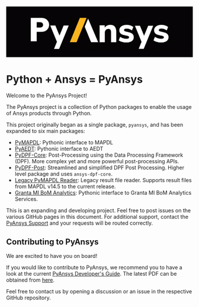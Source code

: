 ﻿![Python at ANSYS Inc](/images/pyansys_dark.png)


# Python + Ansys = PyAnsys

Welcome to the PyAnsys Project!

The PyAnsys project is a collection of Python packages to enable the
usage of Ansys products through Python.

This project originally began as a single package, `pyansys`, and
has been expanded to six main packages:

* [PyMAPDL](https://mapdldocs.pyansys.com/): Pythonic interface to MAPDL
* [PyAEDT](https://aedtdocs.pyansys.com/): Pythonic interface to AEDT
* [PyDPF-Core](https://dpfdocs.pyansys.com/): Post-Processing using the Data Processing Framework (DPF).  More complex yet and more powerful post-processing APIs.
* [PyDPF-Post](https://postdocs.pyansys.com/): Streamlined and simplified DPF Post Processing.  Higher level package and uses ``ansys-dpf-core``.
* [Legacy PyMAPDL Reader](https://readerdocs.pyansys.com/): Legacy result file reader.  Supports result files from MAPDL v14.5 to the current release.
* [Granta MI BoM Analytics](https://grantami.docs.pyansys.com/): Pythonic interface to Granta MI BoM Analytics Services.

This is an expanding and developing project.  Feel free to post issues
on the various GitHub pages in this document.  For additional support,
contact the [PyAnsys Support](mailto:pyansys.support@ansys.com>)
and your requests will be routed correctly.

## Contributing to PyAnsys

We are excited to have you on board!

If you would like to contribute to PyAnsys,
we recommend you to have a look at the current
[PyAnsys Developer's Guide](https://github.com/pyansys/dev-guide).
The latest PDF can be obtained from [here](https://github.com/pyansys/dev-guide/releases).

Feel free to contact us by opening a discussion or an issue in the respective GitHub repository.

